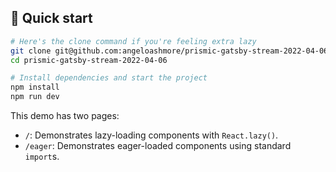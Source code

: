 ## 🚀 Quick start

```bash
# Here's the clone command if you're feeling extra lazy
git clone git@github.com:angeloashmore/prismic-gatsby-stream-2022-04-06.git
cd prismic-gatsby-stream-2022-04-06

# Install dependencies and start the project
npm install
npm run dev
```

This demo has two pages:

- `/`: Demonstrates lazy-loading components with `React.lazy()`.
- `/eager`: Demonstrates eager-loaded components using standard `import`s.
